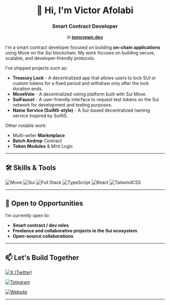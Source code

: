 <div align="center">

# 👋 Hi, I'm Victor Afolabi  
### Smart Contract Developer 

🌐 [**tomcrown.dev**](https://tomcrown.dev)  

</div>


I'm a smart contract developer focused on building **on-chain applications** using Move on the Sui blockchain. My work focuses on building secure, scalable, and developer-friendly protocols.

I’ve shipped projects such as:

*  **Treasury Lock** - A decentralized app that allows users to lock SUI or custom tokens for a fixed period and withdraw only after the lock duration ends.
*  **MoveVote** - A decentralized voting platform built with Sui Move.
*  **SuiFaucet** - A user-friendly interface to request test tokens on the Sui network for development and testing purposes.
*  **Name Service (SuiNS-style)** - A Sui-based decentralized naming service inspired by SuiNS.
  
  Other notable work:
*  Multi-seller **Marketplace**
*  **Batch Airdrop** Contract
*  **Token Modules** & Mint Logic

---

## 🛠️ Skills & Tools

![Move](https://img.shields.io/badge/Move-1E88E5?style=for-the-badge&logo=move&logoColor=white)
![Sui](https://img.shields.io/badge/Sui-5D3FD3?style=for-the-badge&logo=sui&logoColor=white)
![Full Stack](https://img.shields.io/badge/Smart%20Contracts%20%26%20Scripts-F28E1C?style=for-the-badge)
![TypeScript](https://img.shields.io/badge/TypeScript-3178C6?style=for-the-badge&logo=typescript&logoColor=white)
![React](https://img.shields.io/badge/React-20232A?style=for-the-badge&logo=react&logoColor=61DAFB)
![TailwindCSS](https://img.shields.io/badge/Tailwind-38B2AC?style=for-the-badge&logo=tailwind-css&logoColor=white)

---

## 🤝 Open to Opportunities

I’m currently open to:

* **Smart contract / dev roles**
* **Freelance and collaborative projects in the Sui ecosystem**
* **Open-source collaborations**

---

## 📫 Let's Build Together

[![X (Twitter)](https://img.shields.io/badge/X-1DA1F2?style=for-the-badge&logo=twitter&logoColor=white)](https://x.com/t0mcr0wn)

[![Telegram](https://img.shields.io/badge/Telegram-229ED9?style=for-the-badge&logo=telegram&logoColor=white)](https://t.me/t0mcr0wn)

[![Website](https://img.shields.io/badge/Website-000000?style=for-the-badge&logo=vercel&logoColor=white)](https://tomcrown.dev)

---
